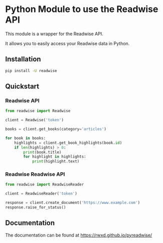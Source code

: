 # Python Module to use the Readwise API

This module is a wrapper for the Readwise API.

It allows you to easily access your Readwise data in Python.

## Installation

```bash
pip install -U readwise
```

## Quickstart

### Readwise API

```python
from readwise import Readwise

client = Readwise('token')

books = client.get_books(category='articles')

for book in books:
	highlights = client.get_book_highlights(book.id)
	if len(highlights) > 0:
		print(book.title)
		for highlight in highlights:
			print(highlight.text)
```

### Readwise Readwise API

```python
from readwise import ReadwiseReader

client = ReadwiseReader('token')

response = client.create_document('https://www.example.com')
response.raise_for_status()
```

## Documentation

The documentation can be found at <https://rwxd.github.io/pyreadwise/>
